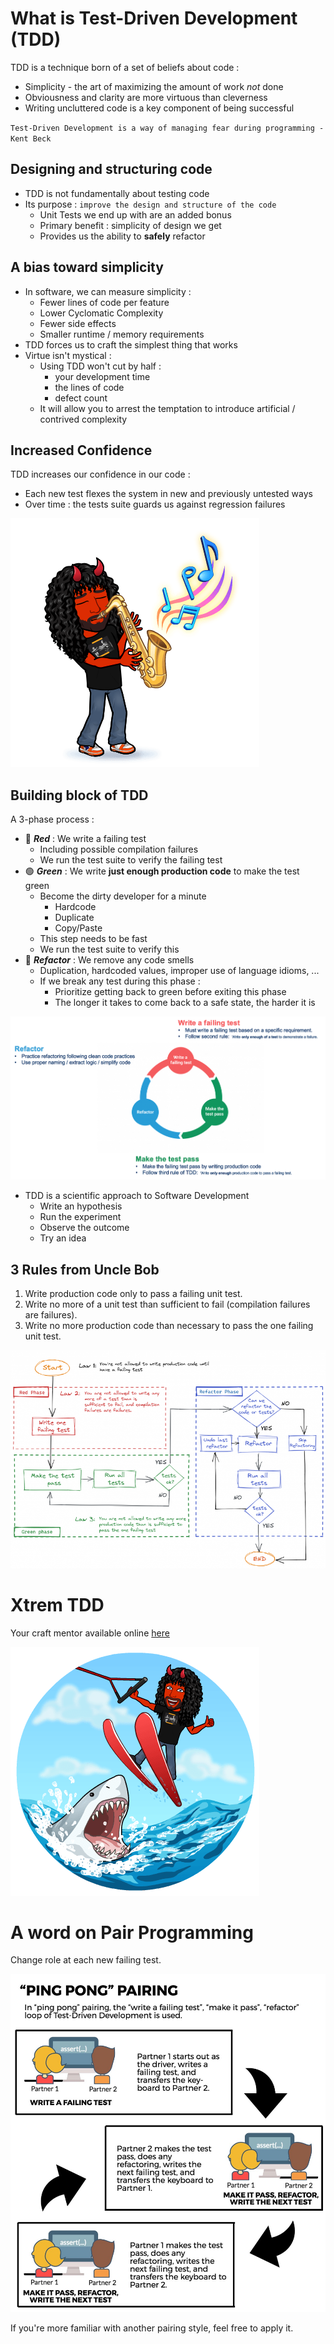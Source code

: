 # What is Test-Driven Development (TDD)
TDD is a technique born of a set of beliefs about code :

* Simplicity - the art of maximizing the amount of work *not* done
* Obviousness and clarity are more virtuous than cleverness
* Writing uncluttered code is a key component of being successful

`Test-Driven Development is a way of managing fear during programming - Kent Beck`

## Designing and structuring code
* TDD is not fundamentally about testing code
* Its purpose : `improve the design and structure of the code`
    * Unit Tests we end up with are an added bonus
    * Primary benefit : simplicity of design we get
    * Provides us the ability to **safely** refactor

## A bias toward simplicity
* In software, we can measure simplicity :
    * Fewer lines of code per feature
    * Lower Cyclomatic Complexity
    * Fewer side effects
    * Smaller runtime / memory requirements
* TDD forces us to craft the simplest thing that works
* Virtue isn't mystical :
    * Using TDD won't cut by half :
        * your development time
        * the lines of code
        * defect count
    * It will allow you to arrest the temptation to introduce artificial / contrived complexity

## Increased Confidence
TDD increases our confidence in our code :

* Each new test flexes the system in new and previously untested ways
* Over time : the tests suite guards us against regression failures

![Confidence](img/confidence.png)

## Building block of TDD
A 3-phase process :

* :red_circle: ***Red*** : We write a failing test
    * Including possible compilation failures
    * We run the test suite to verify the failing test
* :green_circle: ***Green*** : We write **just enough production code** to make the test green
    * Become the dirty developer for a minute
      * Hardcode
      * Duplicate
      * Copy/Paste
    * This step needs to be fast
    * We run the test suite to verify this
* :large_blue_circle: ***Refactor*** : We remove any code smells
    * Duplication, hardcoded values, improper use of language idioms, ...
    * If we break any test during this phase :
        * Prioritize getting back to green before exiting this phase
        * The longer it takes to come back to a safe state, the harder it is

[![TDD steps](img/tdd.png)](https://tddmanifesto.com/getting-started/)

* TDD is a scientific approach to Software Development
    * Write an hypothesis
    * Run the experiment
    * Observe the outcome
    * Try an idea

## 3 Rules from Uncle Bob
1. Write production code only to pass a failing unit test.
1. Write no more of a unit test than sufficient to fail (compilation failures are failures).
1. Write no more production code than necessary to pass the one failing unit test.

![TDD cycle](img/tdd-rules.png)

# Xtrem TDD
Your craft mentor available online [here](https://xtrem-tdd.netlify.app/)

![Confidence](img/xtrem.png)

# A word on Pair Programming
Change role at each new failing test.

![Ping Pong pairing](img/ping-pong-pairing.jpg)

If you're more familiar with another pairing style, feel free to apply it.